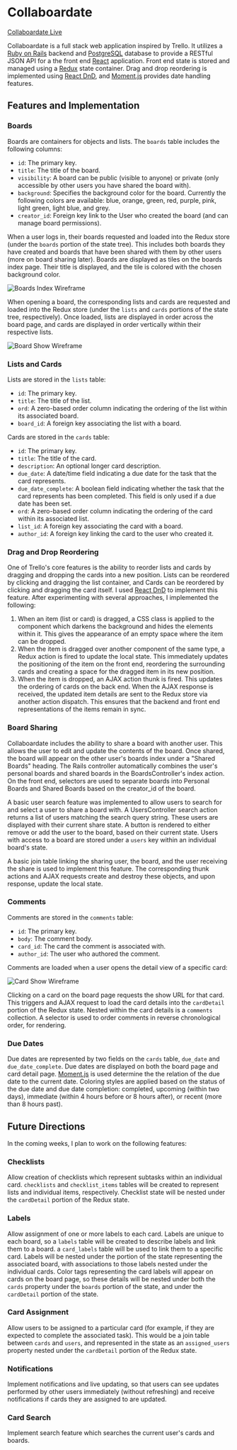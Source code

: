 # Collaboardate

[Collaboardate Live](https://collaboardate.com)

Collaboardate is a full stack web application inspired by Trello.  It utilizes a [Ruby on Rails](http://rubyonrails.org/) backend and [PostgreSQL](https://www.postgresql.org/) database to provide a RESTful JSON API for a the front end [React](https://facebook.github.io/react/) application.  Front end state is stored and managed using a [Redux](https://github.com/reactjs/redux) state container. Drag and drop reordering is implemented using [React DnD](https://gaearon.github.io/react-dnd/), and [Moment.js](http://momentjs.com/) provides date handling features.

## Features and Implementation

### Boards

Boards are containers for objects and lists.  The `boards` table includes the following columns:

- `id`: The primary key.
- `title`: The title of the board.
- `visibility`: A board can be public (visible to anyone) or private (only accessible by other users you have shared the board with).
- `background`: Specifies the background color for the board.  Currently the following colors are available: blue, orange, green, red, purple, pink, light green, light blue, and grey.
- `creator_id`: Foreign key link to the User who created the board (and can manage board permissions).

When a user logs in, their boards requested and loaded into the Redux store (under the `boards` portion of the state tree).  This includes both boards they have created and boards that have been shared with them by other users (more on board sharing later).  Boards are displayed as tiles on the boards index page.  Their title is displayed, and the tile is colored with the chosen background color.

![Boards Index Wireframe](wireframes/boards-index.png)

When opening a board, the corresponding lists and cards are requested and loaded into the Redux store (under the `lists` and `cards` portions of the state tree, respectively).  Once loaded, lists are displayed in order across the board page, and cards are displayed in order vertically within their respective lists.

![Board Show Wireframe](wireframes/boards-show.png)

### Lists and Cards

Lists are stored in the `lists` table:

- `id`: The primary key.
- `title`: The title of the list.
- `ord`: A zero-based order column indicating the ordering of the list within its associated board.
- `board_id`: A foreign key associating the list with a board.

Cards are stored in the `cards` table:

- `id`: The primary key.
- `title`: The title of the card.
- `description`: An optional longer card description.
- `due_date`: A date/time field indicating a due date for the task that the card represents.
- `due_date_complete`: A boolean field indicating whether the task that the card represents has been completed.  This field is only used if a due date has been set.
- `ord`: A zero-based order column indicating the ordering of the card within its associated list.
- `list_id`: A foreign key associating the card with a board.
- `author_id`: A foreign key linking the card to the user who created it.

### Drag and Drop Reordering

One of Trello's core features is the ability to reorder lists and cards by dragging and dropping the cards into a new position.  Lists can be reordered by clicking and dragging the list container, and Cards can be reordered by clicking and dragging the card itself.  I used [React DnD](https://gaearon.github.io/react-dnd/) to implement this feature.  After experimenting with several approaches, I implemented the following:

1. When an item (list or card) is dragged, a CSS class is applied to the component which darkens the background and hides the elements within it.  This gives the appearance of an empty space where the item can be dropped.
2. When the item is dragged over another component of the same type, a Redux action is fired to update the local state.  This immediately updates the positioning of the item on the front end, reordering the surrounding cards and creating a space for the dragged item in its new position.
3. When the item is dropped, an AJAX action thunk is fired.  This updates the ordering of cards on the back end.  When the AJAX response is received, the updated item details are sent to the Redux store via another action dispatch.  This ensures that the backend and front end representations of the items remain in sync.

### Board Sharing

Collaboardate includes the ability to share a board with another user.  This allows the user to edit and update the contents of the board.  Once shared, the board will appear on the other user's boards index under a "Shared Boards" heading.  The Rails controller automatically combines the user's personal boards and shared boards in the BoardsController's index action.  On the front end, selectors are used to separate boards into Personal Boards and Shared Boards based on the creator_id of the board.

A basic user search feature was implemented to allow users to search for and select a user to share a board with. A UsersController search action returns a list of users matching the search query string.  These users are displayed with their current share state.  A button is rendered to either remove or add the user to the board, based on their current state. Users with access to a board are stored under a `users` key within an individual board's state.  

A basic join table linking the sharing user, the board, and the user receiving the share is used to implement this feature.  The corresponding thunk actions and AJAX requests create and destroy these objects, and upon response, update the local state.

### Comments

Comments are stored in the `comments` table:

- `id`: The primary key.
- `body`: The comment body.
- `card_id`: The card the comment is associated with.
- `author_id`: The user who authored the comment.

Comments are loaded when a user opens the detail view of a specific card:

![Card Show Wireframe](wireframes/cards-show.png)

Clicking on a card on the board page requests the show URL for that card.  This triggers and AJAX request to load the card details into the `cardDetail` portion of the Redux state.  Nested within the card details is a `comments` collection.  A selector is used to order comments in reverse chronological order, for rendering.

### Due Dates

Due dates are represented by two fields on the `cards` table, `due_date` and `due_date_complete`.  Due dates are displayed on both the board page and card detail page. [Moment.js](http://momentjs.com/) is used determine the the relation of the due date to the current date.  Coloring styles are applied based on the status of the due date and due date completion: completed, upcoming (within two days), immediate (within 4 hours before or 8 hours after), or recent (more than 8 hours past).

## Future Directions

In the coming weeks, I plan to work on the following features:

### Checklists

Allow creation of checklists which represent subtasks within an individual card.  `checklists` and `checklist_items` tables will be created to represent lists and individual items, respectively.  Checklist state will be nested under the `cardDetail` portion of the Redux state.

### Labels

Allow assignment of one or more labels to each card.  Labels are unique to each board, so a `labels` table will be created to describe labels and link them to a board.  a `card_labels` table will be used to link them to a specific card.  Labels will be nested under the portion of the state representing the associated board, with associations to those labels nested under the individual cards.  Color tags representing the card labels will appear on cards on the board page, so these details will be nested under both the `cards` property under the `boards` portion of the state, and under the `cardDetail` portion of the state.

### Card Assignment

Allow users to be assigned to a particular card (for example, if they are expected to complete the associated task).  This would be a join table between `cards` and `users`, and represented in the state as an `assigned_users` property nested under the `cardDetail` portion of the Redux state.

### Notifications

Implement notifications and live updating, so that users can see updates performed by other users immediately (without refreshing) and receive notifications if cards they are assigned to are updated.

### Card Search

Implement search feature which searches the current user's cards and boards.
